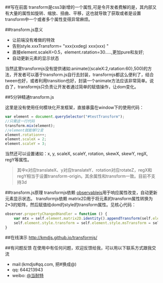 ﻿##写在前面
transform是css3新增的一个属性,可是令开发者费解的是，其内部又有大量的属性如旋转、缩放、扭曲、平移，这也就导致了获取或者是设置transform中一个或者多个属性变得异常麻烦。

##transform.js意义

* 让前端没有难做的特效
* 告别style.xxxTransform= "xxx(xxdeg) xxx(xxx) "
* 直接element.scaleX=0.5，element.ratation=30.....,更加pure和友好;
* 自动更新元素的显示状态

当然这里transformjs没有提供诸如:animate({scaleX:2,ratation:60},500)的方法，开发者可以基于transform.js自行去封装，transformjs都这么便利了，结合tween也好，或者利用transition也好，封装一个animate方法应该非常简单。说白了，transformjs只负责让开发者通过简单的赋值操作，让dom变化。

##5分钟精通transform.js

这里是没有使用任何模块化开发框架，直接暴露在window下的使用代码：

```javascript
var element = document.querySelector("#testTransform");
//只需这一行代码
transform.mix(element);
//element就能够72变
element.rotation++;
element.scaleX = 2;
element.scaleY = 3;
```
当然还可以设置诸如：x, y, scaleX, scaleY, rotation, skewX, skewY, regX, regY等属性。
>其中x对应translateX、y对应translateY、rotation对应rotateZ，regX和regY相当于设置transform-origin。其余属性和transform一致。目前不支持3d

##transform.js原理
transformjs依赖 [observablejs](https://github.com/kmdjs/observablejs)用于响应属性改变，自动更新元素显示状态。
transformjs依赖 matrix2D用于将元素的transform属性转换为2*3的矩阵，然后赋值给dom的style的transform属性。见核心代码：
```javascript
observer.propertyChangedHandler = function () {
    var mtx = self.element.matrix2D.identity().appendTransform(self.element.x, self.element.y, self.element.scaleX, self.element.scaleY, self.element.rotation, self.element.skewX, self.element.skewY, self.element.regX, self.element.regY);
    self.element.style.transform = self.element.style.msTransform = self.element.style.OTransform = self.element.style.MozTransform = self.element.style.webkitTransform = "matrix(" + [mtx.a, mtx.b, mtx.c, mtx.d, mtx.tx, mtx.ty].join(",") + ")";
}
```


##在线演示
http://kmdjs.github.io/transformjs/


##有问题反馈
在使用中有任何问题，欢迎反馈给我，可以用以下联系方式跟我交流

* mail:(kmdjs#qq.com, 把#换成@)
* qq: 644213943
* weibo: [@当耐特](http://weibo.com/iamleizhang)
